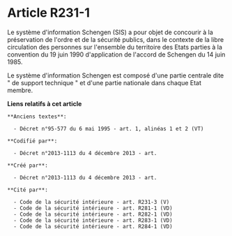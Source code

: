 # Article R231-1

Le système d'information Schengen (SIS) a pour objet de concourir à la préservation de l'ordre et de la sécurité publics,
dans le contexte de la libre circulation des personnes sur l'ensemble du territoire des Etats parties à la convention du 19
juin 1990 d'application de l'accord de Schengen du 14 juin 1985. 

Le système d'information Schengen est composé d'une partie centrale dite " de support technique " et d'une partie nationale
dans chaque Etat membre.

**Liens relatifs à cet article**

	**Anciens textes**:

	  - Décret n°95-577 du 6 mai 1995 - art. 1, alinéas 1 et 2 (VT)

	**Codifié par**:

	  - Décret n°2013-1113 du 4 décembre 2013 - art.

	**Créé par**:

	  - Décret n°2013-1113 du 4 décembre 2013 - art.

	**Cité par**:

	  - Code de la sécurité intérieure - art. R231-3 (V)
	  - Code de la sécurité intérieure - art. R281-1 (VD)
	  - Code de la sécurité intérieure - art. R282-1 (VD)
	  - Code de la sécurité intérieure - art. R283-1 (VD)
	  - Code de la sécurité intérieure - art. R284-1 (VD)
